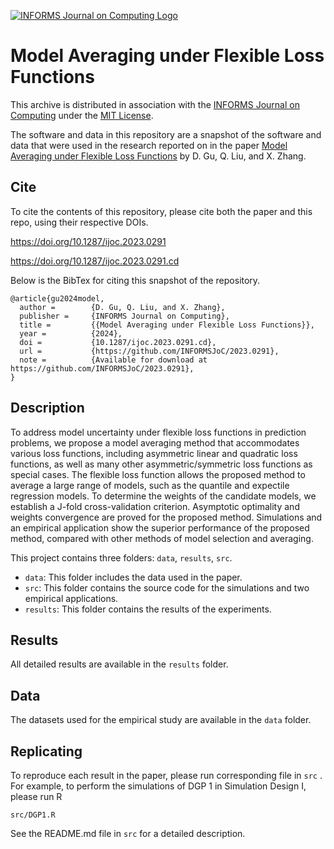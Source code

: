 [![INFORMS Journal on Computing Logo](https://INFORMSJoC.github.io/logos/INFORMS_Journal_on_Computing_Header.jpg)](https://pubsonline.informs.org/journal/ijoc)

# Model Averaging under Flexible Loss Functions

This archive is distributed in association with the [INFORMS Journal on
Computing](https://pubsonline.informs.org/journal/ijoc) under the [MIT License](LICENSE).

The software and data in this repository are a snapshot of the software and data
that were used in the research reported on in the paper 
[Model Averaging under Flexible Loss Functions](https://doi.org/10.1287/ijoc.2023.0291) by D. Gu, Q. Liu, and X. Zhang. 

## Cite

To cite the contents of this repository, please cite both the paper and this repo, using their respective DOIs.

https://doi.org/10.1287/ijoc.2023.0291

https://doi.org/10.1287/ijoc.2023.0291.cd

Below is the BibTex for citing this snapshot of the repository.

```
@article{gu2024model,
  author =        {D. Gu, Q. Liu, and X. Zhang},
  publisher =     {INFORMS Journal on Computing},
  title =         {{Model Averaging under Flexible Loss Functions}},
  year =          {2024},
  doi =           {10.1287/ijoc.2023.0291.cd},
  url =           {https://github.com/INFORMSJoC/2023.0291},
  note =          {Available for download at https://github.com/INFORMSJoC/2023.0291},
}  
```

## Description

To address model uncertainty under flexible loss functions in prediction problems, we propose a model averaging method that accommodates various loss functions,
 including asymmetric linear and quadratic loss functions, as well as many other asymmetric/symmetric loss functions as special cases. The flexible loss function allows the proposed method to average a large range of models, such as the quantile and expectile regression models. To determine the weights of the candidate models, we establish a J-fold cross-validation criterion. Asymptotic optimality and weights convergence are proved for the proposed method. Simulations and an empirical application show the superior performance of the proposed method, compared with other methods of model selection and averaging.

This project contains three folders: `data`, `results`, `src`.

- `data`: This folder includes the data used in the paper.
- `src`: This folder contains the source code for the simulations and two empirical applications.
- `results`: This folder contains the results of the experiments.

## Results

All detailed results are available in the `results` folder.

## Data

The datasets used for the empirical study are available in the `data` folder.

## Replicating

To reproduce each result in the paper, please run corresponding file in `src` . For example, to perform the simulations of DGP 1 in Simulation Design I, please run R

`src/DGP1.R`

See the README.md file in `src` for a detailed description.

